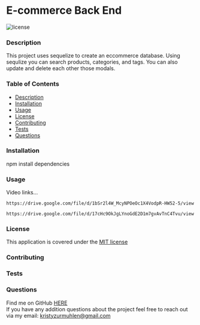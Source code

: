 
  # E-commerce Back End  

  ![license](https://img.shields.io/badge/license-MIT-yellow)

  ### Description

  This project uses sequelize to create an eccommerce database. Using sequlize you can search  products, categories, and tags. You can also update and delete each other those modals. 
  
  
  ### Table of Contents 
  * [Description](https://github.com/Kristy-coding/README-Generator/blob/main/README.md#description)
  * [Installation](https://github.com/Kristy-coding/README-Generator/blob/main/README.md#installation)
  * [Usage](https://github.com/Kristy-coding/README-Generator/blob/main/README.md#usage)
  * [License](https://github.com/Kristy-coding/README-Generator/blob/main/README.md#license)
  * [Contributing](https://github.com/Kristy-coding/README-Generator/blob/main/README.md#contributing)
  * [Tests](https://github.com/Kristy-coding/README-Generator/blob/main/README.md#tests)
  * [Questions](https://github.com/Kristy-coding/README-Generator/blob/main/README.md#questions)
  
  ### Installation
  npm install dependencies 
  

  ### Usage
  Video links...

    https://drive.google.com/file/d/1bSr2l4W_McyNPOeOc1X4VodpR-HW52-5/view

    https://drive.google.com/file/d/17cHc9OkJgLYnoGdE2D1m7gvAvTnC4Tvu/view
   
  ### License 
  This application is covered under the [MIT license](https://choosealicense.com/licenses/mit/)
  
    
  ### Contributing
  
  
   
  ### Tests
  
  
  ### Questions
  
  Find me on GitHub [HERE](https://github.com/kristy-coding)<br/>
  If you have any addition questions about the project feel free to reach out via my email: kristyzurmuhlen@gmail.com